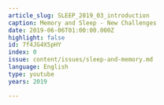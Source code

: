 ```yaml
---
article_slug: SLEEP_2019_03_introduction
caption: Memory and Sleep - New Challenges
date: 2019-06-06T01:00:00.000Z
highlight: false
id: 7f4JG4X5pHY
index: 0
issue: content/issues/sleep-and-memory.md
language: English
type: youtube
years: 2019

---
```

